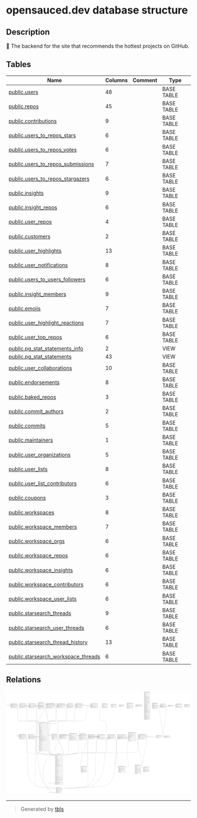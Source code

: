 # opensauced.dev database structure

## Description

🍕 The backend for the site that recommends the hottest projects on GitHub.

## Tables

| Name                                                                          | Columns | Comment | Type       |
| ----------------------------------------------------------------------------- | ------- | ------- | ---------- |
| [public.users](public.users.md)                                               | 48      |         | BASE TABLE |
| [public.repos](public.repos.md)                                               | 45      |         | BASE TABLE |
| [public.contributions](public.contributions.md)                               | 9       |         | BASE TABLE |
| [public.users_to_repos_stars](public.users_to_repos_stars.md)                 | 6       |         | BASE TABLE |
| [public.users_to_repos_votes](public.users_to_repos_votes.md)                 | 6       |         | BASE TABLE |
| [public.users_to_repos_submissions](public.users_to_repos_submissions.md)     | 7       |         | BASE TABLE |
| [public.users_to_repos_stargazers](public.users_to_repos_stargazers.md)       | 6       |         | BASE TABLE |
| [public.insights](public.insights.md)                                         | 9       |         | BASE TABLE |
| [public.insight_repos](public.insight_repos.md)                               | 6       |         | BASE TABLE |
| [public.user_repos](public.user_repos.md)                                     | 4       |         | BASE TABLE |
| [public.customers](public.customers.md)                                       | 2       |         | BASE TABLE |
| [public.user_highlights](public.user_highlights.md)                           | 13      |         | BASE TABLE |
| [public.user_notifications](public.user_notifications.md)                     | 8       |         | BASE TABLE |
| [public.users_to_users_followers](public.users_to_users_followers.md)         | 6       |         | BASE TABLE |
| [public.insight_members](public.insight_members.md)                           | 9       |         | BASE TABLE |
| [public.emojis](public.emojis.md)                                             | 7       |         | BASE TABLE |
| [public.user_highlight_reactions](public.user_highlight_reactions.md)         | 7       |         | BASE TABLE |
| [public.user_top_repos](public.user_top_repos.md)                             | 6       |         | BASE TABLE |
| [public.pg_stat_statements_info](public.pg_stat_statements_info.md)           | 2       |         | VIEW       |
| [public.pg_stat_statements](public.pg_stat_statements.md)                     | 43      |         | VIEW       |
| [public.user_collaborations](public.user_collaborations.md)                   | 10      |         | BASE TABLE |
| [public.endorsements](public.endorsements.md)                                 | 8       |         | BASE TABLE |
| [public.baked_repos](public.baked_repos.md)                                   | 3       |         | BASE TABLE |
| [public.commit_authors](public.commit_authors.md)                             | 2       |         | BASE TABLE |
| [public.commits](public.commits.md)                                           | 5       |         | BASE TABLE |
| [public.maintainers](public.maintainers.md)                                   | 1       |         | BASE TABLE |
| [public.user_organizations](public.user_organizations.md)                     | 5       |         | BASE TABLE |
| [public.user_lists](public.user_lists.md)                                     | 8       |         | BASE TABLE |
| [public.user_list_contributors](public.user_list_contributors.md)             | 6       |         | BASE TABLE |
| [public.coupons](public.coupons.md)                                           | 3       |         | BASE TABLE |
| [public.workspaces](public.workspaces.md)                                     | 8       |         | BASE TABLE |
| [public.workspace_members](public.workspace_members.md)                       | 7       |         | BASE TABLE |
| [public.workspace_orgs](public.workspace_orgs.md)                             | 6       |         | BASE TABLE |
| [public.workspace_repos](public.workspace_repos.md)                           | 6       |         | BASE TABLE |
| [public.workspace_insights](public.workspace_insights.md)                     | 6       |         | BASE TABLE |
| [public.workspace_contributors](public.workspace_contributors.md)             | 6       |         | BASE TABLE |
| [public.workspace_user_lists](public.workspace_user_lists.md)                 | 6       |         | BASE TABLE |
| [public.starsearch_threads](public.starsearch_threads.md)                     | 9       |         | BASE TABLE |
| [public.starsearch_user_threads](public.starsearch_user_threads.md)           | 6       |         | BASE TABLE |
| [public.starsearch_thread_history](public.starsearch_thread_history.md)       | 13      |         | BASE TABLE |
| [public.starsearch_workspace_threads](public.starsearch_workspace_threads.md) | 6       |         | BASE TABLE |

## Relations

![er](schema.svg)

---

> Generated by [tbls](https://github.com/k1LoW/tbls)
